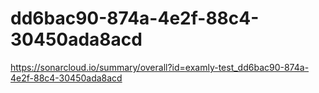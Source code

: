 # dd6bac90-874a-4e2f-88c4-30450ada8acd
https://sonarcloud.io/summary/overall?id=examly-test_dd6bac90-874a-4e2f-88c4-30450ada8acd

